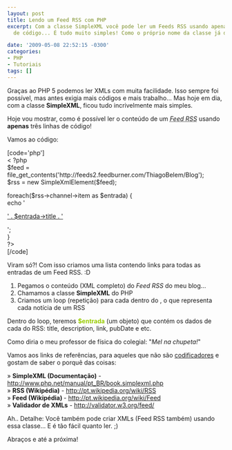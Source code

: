 ```yaml
---
layout: post
title: Lendo um Feed RSS com PHP
excerpt: Com a classe SimpleXML você pode ler um Feeds RSS usando apenas três linhas
  de código... É tudo muito simples! Como o próprio nome da classe já diz.

date: '2009-05-08 22:52:15 -0300'
categories:
- PHP
- Tutoriais
tags: []
---
```

<p>Graças ao PHP 5 podemos ler XMLs com muita facilidade. Isso sempre foi possível, mas antes exigia mais códigos e mais trabalho... Mas hoje em dia, com a classe <strong>SimpleXML</strong>, ficou tudo incrivelmente mais simples.</p>
<p>Hoje vou mostrar, como é possível ler o conteúdo de um <abbr title="Really Simple Syndication"><em>Feed RSS</em></abbr> usando <strong>apenas</strong> três linhas de código!</p>
<p>Vamos ao código:</p>
<p>[code='php']<br />
< ?php<br />
$feed = file_get_contents('http://feeds2.feedburner.com/ThiagoBelem/Blog');<br />
$rss = new SimpleXmlElement($feed);</p>
<p>foreach($rss->channel->item as $entrada) {<br />
echo '
<p><a href="' . $entrada->link . '" title="' . $entrada->title . '">' . $entrada->title . '</a></p>
<p>';<br />
}<br />
?><br />
[/code]</p>
<p>Viram só?! Com isso criamos uma lista contendo links para todas as entradas de um Feed RSS. :D</p>
<ol>
<li>Pegamos o conteúdo (XML completo) do <em>Feed RSS</em> do meu blog...</li>
<li>Chamamos a classe <strong>SimpleXML</strong> do PHP</li>
<li>Criamos um loop (repetição) para cada <strong><item></strong> dentro do <strong><channel></strong>, o que representa cada notícia de um RSS</li>
</ol>
<p>Dentro do loop, teremos <span style="color: #99cc00;"><strong>$entrada</strong></span> (um objeto) que contém os dados de cada <item> do RSS: title, description, link, pubDate e etc.</p>
<p>Como diria o meu professor de física do colegial: "<em>Mel na chupeta!</em>"</p>
<p>Vamos aos links de referências, para aqueles que não são <a href="http://blog.thiagobelem.net/vida-pessoal/codificadores-e-programadores/" target="_parent">codificadores</a> e gostam de saber o porquê das coisas:</p>
<p>» <strong>SimpleXML (Documentação)</strong> - <a href="http://www.php.net/manual/pt_BR/book.simplexml.php" target="_blank">http://www.php.net/manual/pt_BR/book.simplexml.php</a><br />
» <strong>RSS (Wikipédia)</strong> - <a href="http://pt.wikipedia.org/wiki/RSS" target="_blank">http://pt.wikipedia.org/wiki/RSS<br />
</a>» <strong>Feed (Wikipédia) </strong>- <a href="http://pt.wikipedia.org/wiki/Feed" target="_blank">http://pt.wikipedia.org/wiki/Feed<br />
</a>» <strong>Validador de XMLs</strong> - <a href="http://validator.w3.org/feed/" target="_blank">http://validator.w3.org/feed/</a></p>
<p>Ah.. Detalhe: Você também pode criar XMLs (Feed RSS também) usando essa classe... E é tão fácil quanto ler. ;)</p>
<p>Abraços e até a próxima!</p>
